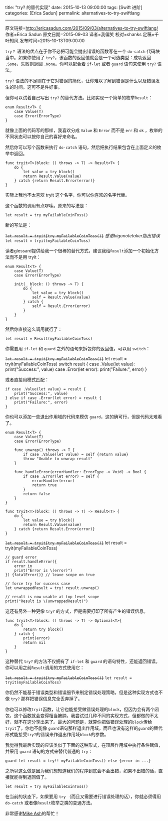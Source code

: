 title: "try? 的替代实现"
date: 2015-10-13 09:00:00
tags: [Swift 进阶]
categories: [Erica Sadun]
permalink: alternatives-to-try-swiftlang

---
原文链接=http://ericasadun.com/2015/09/03/alternatives-to-try-swiftlang/
作者=Erica Sadun
原文日期=2015-09-03
译者=我偏笑
校对=shanks
定稿=千叶知风
发布时间=2015-10-13T09:00:00

<!--此处开始正文-->

`try？` 语法的优点在于你不必把可能会抛出错误的函数写在一个 `do-catch` 代码块当中。如果你使用了 `try?`，该函数的返回值就会是一个可选类型：成功返回 `.Some`，失败则返回 `.None`。你可以配合着 `if-let` 或者 `guard` 语句来使用 `try?` 语法。

<!--more-->

`try?` 语法的不足则在于它对错误的简化，让你难以了解到错误是什么以及错误发生的时间。这可不是件好事。

但你可以试着自己写出 `try?` 的替代方法。比如实现一个简单的枚举`Result`：

    enum Result<T> {
        case Value(T)
        case Error(ErrorType)
    }

就像上面的代码写的那样，我喜欢分成 `Value` 和 `Error` 而不是 `err` 和 `ok` ，枚举的不同状态可以按你自己的喜好来命名。

然后你可以写个函数来执行 `do-catch` 语句，然后把执行结果包含在上面定义的枚举中返回。

	func tryit<T>(block: () throws -> T) -> Result<T> {
    	do {
        	let value = try block()
        	return Result.Value(value)
    	} catch {return Result.Error(error)}
	}

实际上我也不太喜欢 tryit 这个名字，你可以你喜欢的名字代替。

这个函数的调用有点啰嗦。原来的写法是：

	let result = try myFailableCoinToss()

新的写法是：

~~`let result = tryit{try myFailableCoinToss()}`~~ *感谢bigonotetaker指出错误*
`let result = tryit(myFailableCoinToss)`

读者glessard提供给我一个很棒的替代方式，建议我给`Result`添加一个初始化方法而不是用 tryit：

	enum Result<T> {
    	case Value(T)
    	case Error(ErrorType)
    
    	init(_ block: () throws -> T) {
        	do {
            	let value = try block()
            	self = Result.Value(value)
        	} catch {
            	self = Result.Error(error)
        	}
    	}
	}

然后你直接这么调用就行了：

	let result = Result(myFailableCoinToss)

你需要用 `if-let` 和 `guard` 之外的语句来拆包你的返回值，可以用 `switch`：

~~`let result = tryit{try myFailableCoinToss()}`~~
	let result = tryit(myFailableCoinToss)
	switch result {
	case .Value(let value): print("Success:", value)
	case .Error(let error): print("Failure:", error)
	}

或者直接用模式匹配：

	if case .Value(let value) = result {
    	print("Success:", value)
	} else if case .Error(let error) = result {
    	print("Failure:", error)
	}

你也可以添加一些退出作用域的代码来模仿 `guard`，这的确可行，但是代码太难看了。

	enum Result<T> {
    	case Value(T)
    	case Error(ErrorType)
    
    	func unwrap() throws -> T {
        	if case .Value(let value) = self {return value}
        	throw "Unable to unwrap result"
    	}
    
    	func handleError(errorHandler: ErrorType -> Void) -> Bool {
        	if case .Error(let error) = self {
            	errorHandler(error)
            	return true
        	}
        	return false
    	}
	}

	func tryit<T>(block: () throws -> T) -> Result<T> {
    	do {
        	let value = try block()
        	return Result.Value(value)
    	} catch {return Result.Error(error)}
	}
	
~~`let result = tryit{try myFailableCoinToss()}`~~
	let result = tryit(myFailableCoinToss)

	// guard error
	if result.handleError({
    	error in
    	print("Error is \(error)")
	}) {fatalError()} // leave scope on true

	// force try for success case
	let unwrappedResult = try! result.unwrap()

	// result is now usable at top level scope
	print("Result is \(unwrappedResult)")

这还有另外一种更像 `try?` 的方式，但是需要打印了所有产生的错误信息。

	func tryit<T>(block: () throws -> T) -> Optional<T>{
    	do {
        	return try block()
    	} catch {
        	print(error)
        	return nil
    	}
	}

这种替代 `try?` 的方法不仅拥有了 `if-let` 和 `guard` 的语句特性，还能返回错误。你可以用之前`Result`调用的方式使用它：

~~`let result = tryit{try myFailableCoinToss()}`~~
`let result = tryit(myFailableCoinToss)`

你仍然不能基于错误类型和错误细节来制定错误处理策略，但是这种实现方式也不像 `try?` 那样把错误信息完全丢弃掉了。

你也可以修改`tryit`函数，让它也能接受做错误处理的`block`，但因为会有两个闭包，这个函数就会变得相当臃肿。我尝试过几种不同的实现方式，但都做的不太好，就不在这分享出来了。最大的问题是，就算你把做错误处理的`block`传给`tryit`了，你也不能像 `guard`语句那样退出作用域，而且也没有这样的`guard`的替代形式能接受`try?`的错误来作退出作用域`block`的参数。

我觉得我最后实现的应该类似于下面的这种形式，在顶层作用域中执行条件赋值，并采用  `guard` 语句的方式来替代普通的 `try`：

	guard let result = try!! myFailableCoinToss() else {error in ...}

之所以这么做是因为我们想知道我们的程序到底会不会出错，如果不出错的话，直接就能得到返回值了。

	let result = try myFailableCoinToss()

在当前的状态下，如果要用 `try` （而且又需要进行错误处理的话），你就必须得用 `do-catch` 或者像`Result`枚举之类的变通方法。

非常感谢[Mike Ash](http://mikeash.com/)的帮忙！